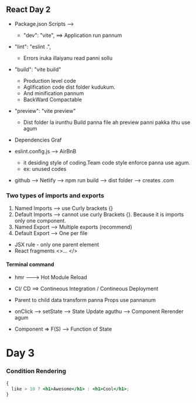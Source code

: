 ## React Day 2

- Package.json Scripts -->
  - "dev": "vite", ==> Application run pannum
- "lint": "eslint .",
  - Errors iruka illaiyanu read panni sollu
- "build": "vite build"
  - Production level code
  - Aglification code dist folder kudukum.
  - And minification pannum
  - BackWard Compactable
- "preview": "vite preview"
  - Dist folder la irunthu Build panna file ah preview panni pakka ithu use agum
- Dependencies Graf
- eslint.config.js --> AirBnB

  - it desiding style of coding.Team code style enforce panna use agum.
  - ex: unused codes

- github --> Netlify --> npm run build --> dist folder --> creates .com

### Two types of imports and exports

1. Named Imports --> use Curly brackets {}
2. Default Imports --> cannot use curly Brackets {}. Because it is imports only one component.
3. Named Export --> Multiple exports (recommend)
4. Default Export --> One per file

- JSX rule - only one parent element
- React fragments <>... </>

#### Terminal command

- hmr ---> Hot Module Reload

- CI/ CD ==> Contineous Integration / Contineous Deployment
- Parent to child data transform panna Props use pannanum
- onClick --> setState --> State Update aguthu --> Component Rerender agum
- Component => F(S) --> Function of State

# Day 3

### Condition Rendering

```jsx
{
  like > 10 ? <h1>Awesome</h1> : <h1>Cool</h1>;
}
```
